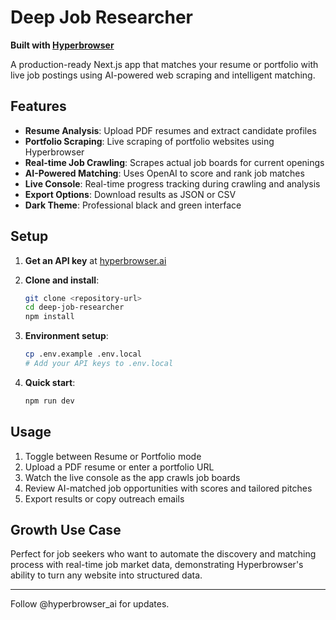 # Deep Job Researcher

**Built with [Hyperbrowser](https://hyperbrowser.ai)**

A production-ready Next.js app that matches your resume or portfolio with live job postings using AI-powered web scraping and intelligent matching.

## Features

- **Resume Analysis**: Upload PDF resumes and extract candidate profiles
- **Portfolio Scraping**: Live scraping of portfolio websites using Hyperbrowser
- **Real-time Job Crawling**: Scrapes actual job boards for current openings
- **AI-Powered Matching**: Uses OpenAI to score and rank job matches
- **Live Console**: Real-time progress tracking during crawling and analysis
- **Export Options**: Download results as JSON or CSV
- **Dark Theme**: Professional black and green interface

## Setup

1. **Get an API key** at [hyperbrowser.ai](https://hyperbrowser.ai)

2. **Clone and install**:
   ```bash
   git clone <repository-url>
   cd deep-job-researcher
   npm install
   ```

3. **Environment setup**:
   ```bash
   cp .env.example .env.local
   # Add your API keys to .env.local
   ```

4. **Quick start**:
   ```bash
   npm run dev
   ```

## Usage

1. Toggle between Resume or Portfolio mode
2. Upload a PDF resume or enter a portfolio URL
3. Watch the live console as the app crawls job boards
4. Review AI-matched job opportunities with scores and tailored pitches
5. Export results or copy outreach emails

## Growth Use Case

Perfect for job seekers who want to automate the discovery and matching process with real-time job market data, demonstrating Hyperbrowser's ability to turn any website into structured data.

---

Follow @hyperbrowser_ai for updates.
